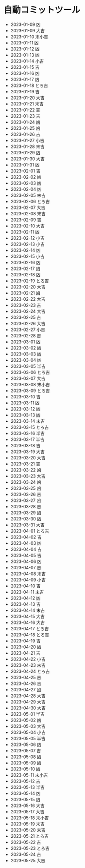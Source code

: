 # 自動コミットツール
- 2023-01-09 凶
- 2023-01-09 大吉
- 2023-01-10 末小吉
- 2023-01-11 凶
- 2023-01-12 凶
- 2023-01-13 凶
- 2023-01-14 小吉
- 2023-01-15 吉
- 2023-01-16 凶
- 2023-01-17 凶
- 2023-01-18 とろ吉
- 2023-01-19 吉
- 2023-01-20 大吉
- 2023-01-21 末吉
- 2023-01-22 吉
- 2023-01-23 吉
- 2023-01-24 凶
- 2023-01-25 凶
- 2023-01-26 吉
- 2023-01-27 小吉
- 2023-01-28 末吉
- 2023-01-29 凶
- 2023-01-30 大吉
- 2023-01-31 凶
- 2023-02-01 吉
- 2023-02-02 凶
- 2023-02-03 凶
- 2023-02-04 凶
- 2023-02-05 末吉
- 2023-02-06 とろ吉
- 2023-02-07 大吉
- 2023-02-08 末吉
- 2023-02-09 吉
- 2023-02-10 大吉
- 2023-02-11 凶
- 2023-02-12 小吉
- 2023-02-13 小吉
- 2023-02-14 凶
- 2023-02-15 小吉
- 2023-02-16 凶
- 2023-02-17 凶
- 2023-02-18 凶
- 2023-02-19 とろ吉
- 2023-02-20 大吉
- 2023-02-21 凶
- 2023-02-22 大吉
- 2023-02-23 吉
- 2023-02-24 大吉
- 2023-02-25 吉
- 2023-02-26 大吉
- 2023-02-27 小吉
- 2023-02-28 吉
- 2023-03-01 凶
- 2023-03-02 凶
- 2023-03-03 凶
- 2023-03-04 凶
- 2023-03-05 半吉
- 2023-03-06 とろ吉
- 2023-03-07 大吉
- 2023-03-08 末小吉
- 2023-03-09 とろ吉
- 2023-03-10 吉
- 2023-03-11 凶
- 2023-03-12 凶
- 2023-03-13 凶
- 2023-03-14 末吉
- 2023-03-15 とろ吉
- 2023-03-16 半吉
- 2023-03-17 半吉
- 2023-03-18 吉
- 2023-03-19 大吉
- 2023-03-20 大吉
- 2023-03-21 吉
- 2023-03-22 凶
- 2023-03-23 大吉
- 2023-03-24 凶
- 2023-03-25 凶
- 2023-03-26 吉
- 2023-03-27 凶
- 2023-03-28 吉
- 2023-03-29 凶
- 2023-03-30 凶
- 2023-03-31 大吉
- 2023-04-01 とろ吉
- 2023-04-02 吉
- 2023-04-03 凶
- 2023-04-04 吉
- 2023-04-05 吉
- 2023-04-06 凶
- 2023-04-07 吉
- 2023-04-08 末吉
- 2023-04-09 小吉
- 2023-04-10 吉
- 2023-04-11 末吉
- 2023-04-12 凶
- 2023-04-13 吉
- 2023-04-14 末吉
- 2023-04-15 大吉
- 2023-04-16 大吉
- 2023-04-17 とろ吉
- 2023-04-18 とろ吉
- 2023-04-19 吉
- 2023-04-20 凶
- 2023-04-21 吉
- 2023-04-22 小吉
- 2023-04-23 末吉
- 2023-04-24 とろ吉
- 2023-04-25 吉
- 2023-04-26 吉
- 2023-04-27 凶
- 2023-04-28 大吉
- 2023-04-29 大吉
- 2023-04-30 大吉
- 2023-05-01 半吉
- 2023-05-02 凶
- 2023-05-03 大吉
- 2023-05-04 小吉
- 2023-05-05 半吉
- 2023-05-06 凶
- 2023-05-07 吉
- 2023-05-08 凶
- 2023-05-09 凶
- 2023-05-10 凶
- 2023-05-11 末小吉
- 2023-05-12 吉
- 2023-05-13 半吉
- 2023-05-14 凶
- 2023-05-15 凶
- 2023-05-16 大吉
- 2023-05-17 大吉
- 2023-05-18 末小吉
- 2023-05-19 末吉
- 2023-05-20 末吉
- 2023-05-21 とろ吉
- 2023-05-22 吉
- 2023-05-23 とろ吉
- 2023-05-24 吉
- 2023-05-25 大吉
